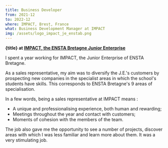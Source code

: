 ```yaml
---
title: Business Developer
from: 2021-12
to: 2022-12
where: IMPACT, Brest, France
what: Business Development Manager at IMPACT
img: /assets/logo_impact_je_enstab.png
---
```


**{title} at [IMPACT, the ENSTA Bretagne Junior Enterprise](https://www.linkedin.com/company/impactenstab/)**

I spent a year working for IMPACT, the Junior Enterprise of ENSTA Bretagne.

As a sales representative, my aim was to diversify the J.E.'s customers by prospecting new companies in the specialist areas in which the school's students have skills. This corresponds to ENSTA Bretagne's 9 areas of specialisation.

In a few words, being a sales representative at IMPACT means :

- A unique and professionalising experience, both human and rewarding;
- Meetings throughout the year and contact with customers;
- Moments of cohesion with the members of the team.

The job also gave me the opportunity to see a number of projects, discover areas with which I was less familiar and learn more about them. It was a very stimulating job.

